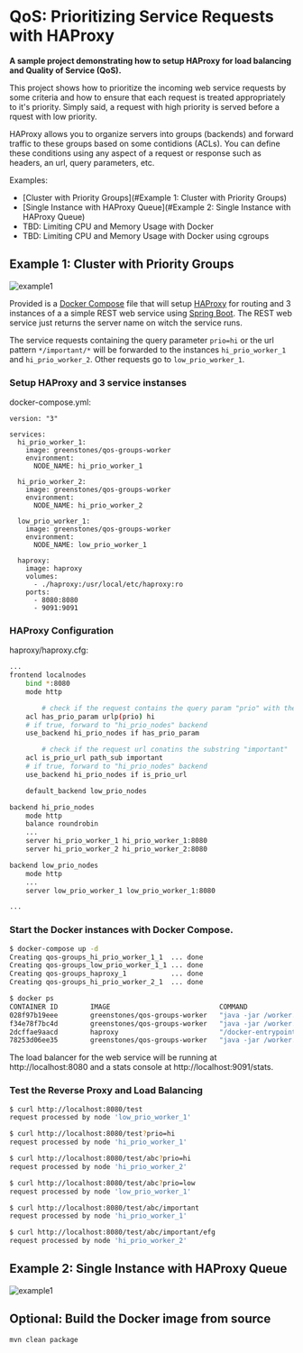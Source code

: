 # QoS: Prioritizing Service Requests with HAProxy

**A sample project demonstrating how to setup HAProxy for load balancing and Quality of Service (QoS).**

This project shows how to prioritize the incoming web service requests by some criteria and how to ensure that each request is treated appropriately to it's priority. Simply said, a request with high priority is served before a rquest with low priority.

HAProxy allows you to organize servers into groups (backends) and forward traffic to these groups based on some contidions (ACLs).  You can define these conditions using any aspect of a request or response such as headers, an url, query parameters, etc.



Examples:

- [Cluster with Priority Groups](#Example 1: Cluster with Priority Groups)
- [Single Instance with HAProxy Queue](#Example 2: Single Instance with HAProxy Queue)
- TBD: Limiting CPU and Memory Usage with Docker
- TBD: Limiting CPU and Memory Usage with Docker using cgroups





## Example 1: Cluster with Priority Groups

![example1](/Users/artfh/Projects/tmp/qos-groups/images/example1.svg)



Provided is a [Docker Compose](https://docs.docker.com/compose/) file that will setup [HAProxy](http://www.haproxy.org/) for routing and 3 instances of a a simple REST web service using [Spring Boot](https://spring.io/projects/spring-boot). The REST web service just returns the server name on witch the service runs.

The service requests containing the query parameter `prio=hi` or the url pattern `*/important/*` will be forwarded to the instances `hi_prio_worker_1` and `hi_prio_worker_2`. Other requests go to `low_prio_worker_1`.



### Setup HAProxy and 3 service instanses

docker-compose.yml:

```
version: "3"

services:
  hi_prio_worker_1:
    image: greenstones/qos-groups-worker
    environment:
      NODE_NAME: hi_prio_worker_1

  hi_prio_worker_2:
    image: greenstones/qos-groups-worker
    environment:
      NODE_NAME: hi_prio_worker_2

  low_prio_worker_1:
    image: greenstones/qos-groups-worker
    environment:
      NODE_NAME: low_prio_worker_1

  haproxy:
    image: haproxy
    volumes:
      - ./haproxy:/usr/local/etc/haproxy:ro
    ports:
      - 8080:8080
      - 9091:9091
```



### HAProxy Configuration

haproxy/haproxy.cfg:

```bash
...
frontend localnodes
    bind *:8080
    mode http

		# check if the request contains the query param "prio" with the value "hi"
    acl has_prio_param urlp(prio) hi
    # if true, forward to "hi_prio_nodes" backend 
    use_backend hi_prio_nodes if has_prio_param

		# check if the request url conatins the substring "important"
    acl is_prio_url path_sub important
    # if true, forward to "hi_prio_nodes" backend 
    use_backend hi_prio_nodes if is_prio_url

    default_backend low_prio_nodes

backend hi_prio_nodes
    mode http
    balance roundrobin
    ...
    server hi_prio_worker_1 hi_prio_worker_1:8080
    server hi_prio_worker_2 hi_prio_worker_2:8080

backend low_prio_nodes
    mode http
    ...
    server low_prio_worker_1 low_prio_worker_1:8080

...

```



### Start the Docker instances with Docker Compose.

```bash
$ docker-compose up -d
Creating qos-groups_hi_prio_worker_1_1  ... done
Creating qos-groups_low_prio_worker_1_1 ... done
Creating qos-groups_haproxy_1           ... done
Creating qos-groups_hi_prio_worker_2_1  ... done

$ docker ps
CONTAINER ID        IMAGE                           COMMAND                  CREATED             STATUS              PORTS                                            NAMES
028f97b19eee        greenstones/qos-groups-worker   "java -jar /worker.j…"   32 seconds ago      Up 30 seconds                                                        qos-groups_low_prio_worker_1_1
f34e78f7bc4d        greenstones/qos-groups-worker   "java -jar /worker.j…"   32 seconds ago      Up 30 seconds                                                        qos-groups_hi_prio_worker_2_1
2dcffae9aacd        haproxy                         "/docker-entrypoint.…"   32 seconds ago      Up 30 seconds       0.0.0.0:8080->8080/tcp, 0.0.0.0:9091->9091/tcp   qos-groups_haproxy_1
78253d06ee35        greenstones/qos-groups-worker   "java -jar /worker.j…"   32 seconds ago      Up 30 seconds                                                        qos-groups_hi_prio_worker_1_1

```

The load balancer for the web service will be running at  http://localhost:8080 and a stats console at http://localhost:9091/stats.



### Test the Reverse Proxy and Load Balancing

```bash
$ curl http://localhost:8080/test
request processed by node 'low_prio_worker_1'

$ curl http://localhost:8080/test?prio=hi
request processed by node 'hi_prio_worker_1'

$ curl http://localhost:8080/test/abc?prio=hi
request processed by node 'hi_prio_worker_2'

$ curl http://localhost:8080/test/abc?prio=low
request processed by node 'low_prio_worker_1'

$ curl http://localhost:8080/test/abc/important
request processed by node 'hi_prio_worker_1'

$ curl http://localhost:8080/test/abc/important/efg
request processed by node 'hi_prio_worker_2'
```





## Example 2: Single Instance with HAProxy Queue



![example1](/Users/artfh/Projects/tmp/qos-groups/images/example2.svg)





## Optional: Build the Docker image from source

```bash
mvn clean package
```

